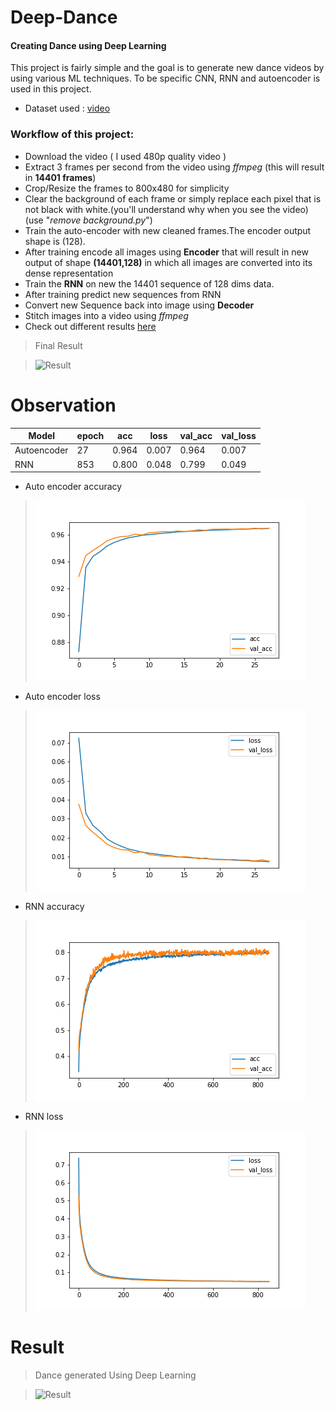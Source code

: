 # Deep-Dance
#### Creating Dance using Deep Learning
 This project is fairly simple and the goal is to generate new dance videos by using various ML techniques. To be specific CNN, RNN and autoencoder is used in this project.

 - Dataset used : [video](https://www.youtube.com/watch?v=NdSqAAT28v0)

### Workflow of this project:
- Download the video ( I used 480p quality video )
- Extract 3 frames per second from the video using *ffmpeg* (this will result in **14401 frames**)
- Crop/Resize the frames to 800x480 for simplicity
- Clear the background of each frame or simply replace each pixel that is not black with white.(you'll understand why when you see the video)(use "*remove background.py*")
- Train the auto-encoder with new cleaned frames.The encoder output shape is (128).
- After training encode all images using **Encoder** that will result in new output of  shape **(14401,128)** in which all images are converted into its dense representation
- Train the **RNN** on new the 14401 sequence of 128 dims data.  
- After training predict new sequences from RNN 
- Convert new Sequence back into image using **Decoder**
- Stitch images into a video using *ffmpeg*
- Check out different results [here](https://github.com/akashraj9828/Deep-Dance/tree/master/video)

> Final Result

>![Result](https://github.com/akashraj9828/Deep-Dance/blob/master/result.gif?raw=true)
# Observation

Model| epoch | acc | loss | val_acc | val_loss |
|--|--|--|--|--|--|
|Autoencoder|27|0.964|0.007|0.964|0.007|
|RNN|853|0.800|0.048|0.799|0.049|

- Auto encoder accuracy

>![Autoencoder Accuracy](https://github.com/akashraj9828/Deep-Dance/blob/master/ai_dance_model/ai_dance_128_dims/aec/acc/graph_acc27.png?raw=true)

- Auto encoder loss
>![Autoencoder Accuracy](https://github.com/akashraj9828/Deep-Dance/blob/master/ai_dance_model/ai_dance_128_dims/aec/loss/graph_loss27.png?raw=true)


- RNN accuracy 
>	![RNN Accuracy](https://github.com/akashraj9828/Deep-Dance/blob/master/ai_dance_model/ai_dance_128_dims/rnn/acc/graph_acc.png?raw=true)
	
- RNN loss
>	![RNN Loss](https://github.com/akashraj9828/Deep-Dance/blob/master/ai_dance_model/ai_dance_128_dims/rnn/loss/graph_loss.png?raw=true)




# Result

> Dance generated Using Deep Learning

>![Result](https://github.com/akashraj9828/Deep-Dance/blob/master/result.gif?raw=true)

